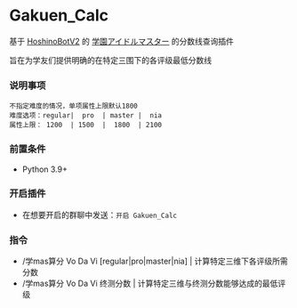 # Gakuen_Calc

基于 [HoshinoBotV2](https://github.com/Ice-Cirno/HoshinoBot) 的 [学園アイドルマスター](https://gakuen.idolmaster-official.jp/) 的分数线查询插件

旨在为学友们提供明确的在特定三围下的各评级最低分数线

### 说明事项
```
不指定难度的情况，单项属性上限默认1800
难度选项：regular|  pro  | master |  nia
属性上限： 1200  | 1500  |  1800  | 2100
```
### 前置条件

- Python 3.9+

### 开启插件

- 在想要开启的群聊中发送：```开启 Gakuen_Calc```

### 指令

- /学mas算分 Vo Da Vi [regular|pro|master|nia]  |  计算特定三维下各评级所需分数
- /学mas算分 Vo Da Vi 终测分数  |   计算特定三维与终测分数能够达成的最低评级